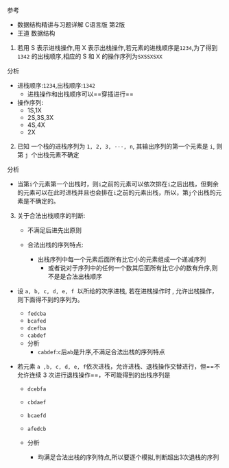 参考

- 数据结构精讲与习题详解 C语言版 第2版
- 王道 数据结构



1. 若用 S 表示进栈操作,用 X 表示出栈操作,若元素的进栈顺序是`1234`,为了得到`1342` 的出栈顺序,相应的 S 和 X 的操作序列为`SXSSXSXX` 

分析

- 进栈顺序:`1234`,出栈顺序:`1342`
  - 进栈操作和出栈顺序可以==穿插进行==
- 操作序列:
  - 1S,1X
  - 2S,3S,3X
  - 4S,4X
  - 2X



2. 已知 一个栈的进栈序列为 `1, 2, 3, ···, n`, 其输出序列的第一个元素是 `i`, 则第 `j `个出栈元素不确定

分析

- 当第`i`个元素第一个出栈时，则`i`之前的元素可以依次排在`i`之后出栈，但剩余的元素可以在此时进栈并且也会排在`i`之前的元素出栈，所以，第`j`个出栈的元素是不确定的。



3. 关于合法出栈顺序的判断:

   - 不满足后进先出原则

   - 合法出栈的序列特点: 
     - 出栈序列中每一个元素后面所有比它小的元素组成一个递减序列
       - 或者说对于序列中的任何一个数其后面所有比它小的数有升序,则不是是合法出栈顺序

- 设 `a, b, c, d, e, f `以所给的次序进栈, 若在进栈操作时 , 允许出栈操作，则下面得不到的序列为。
  - `fedcba `
  - `bcafed `
  - `dcefba`
  - `cabdef`
  - 分析
    - `cabdef`:`c`后`ab`是升序,不满足合法出栈的序列特点

- 若元素 `a ,b, c, d, e, f`依次进栈，允许进栈、退栈操作交替进行，但==不允许连续 3 次进行退栈操作==，不可能得到的出栈序列是

  - `dcebfa ` 
  - `cbdaef `
  - `bcaefd `
  - `afedcb   `

  - 分析
    - 均满足合法出栈的序列特点,所以要逐个模拟,判断超出3次退栈的序列